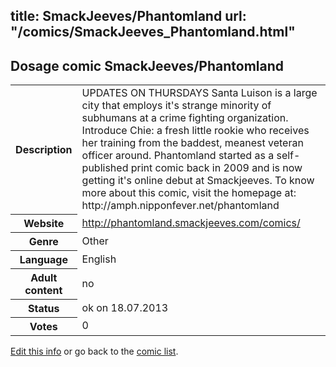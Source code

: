 title: SmackJeeves/Phantomland
url: "/comics/SmackJeeves_Phantomland.html"
---
Dosage comic SmackJeeves/Phantomland
-----------------------------------------

<p id="msg"></p>
<script type="text/javascript">
if (window.location.search === '?edit_info_mail=sent_ok') {
  var elem = document.getElementById("msg");
  elem.innerHTML = 'Edited information sucessfully sent for review, which is usually done daily. Thanks!';
  elem.className = 'ok';
}
</script>
<table class="comicinfo">
<tr>
<th>Description</th><td>UPDATES ON THURSDAYS Santa Luison is a large city that employs it's strange minority of subhumans at a crime fighting organization. Introduce Chie: a fresh little rookie who receives her training from the baddest, meanest veteran officer around. Phantomland started as a self-published print comic back in 2009 and is now getting it's online debut at Smackjeeves. To know more about this comic, visit the homepage at: http://amph.nipponfever.net/phantomland</td>
</tr>
<tr>
<th>Website</th><td><a href="http://phantomland.smackjeeves.com/comics/">http://phantomland.smackjeeves.com/comics/</a></td>
</tr>
<tr>
<th>Genre</th><td>Other</td>
</tr>
<tr>
<th>Language</th><td>English</td>
</tr>
<tr>
<th>Adult content</th><td>no</td>
</tr>
<tr>
<th>Status</th><td>ok on 18.07.2013</td>
</tr>
<tr>
<th>Votes</th><td>0</td>
</tr>
</table>

[Edit this info](SmackJeeves_Phantomland_edit.html) or go back to the [comic list](../comic-index.html).
